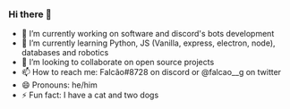 ### Hi there 👋


- 🔭 I’m currently working on software and discord's bots development
- 🌱 I’m currently learning Python, JS (Vanilla, express, electron, node), databases and robotics
- 👯 I’m looking to collaborate on open source projects
- 📫 How to reach me: Falcão#8728 on discord or @falcao__g on twitter
- 😄 Pronouns: he/him
- ⚡ Fun fact: I have a cat and two dogs
